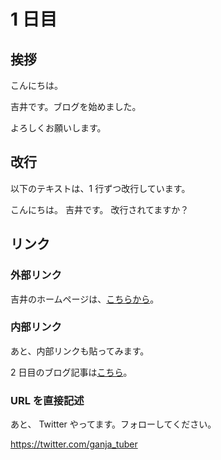 # 1 日目

## 挨拶

こんにちは。

吉井です。ブログを始めました。

よろしくお願いします。

## 改行

以下のテキストは、1 行ずつ改行しています。

こんにちは。
吉井です。
改行されてますか？

## リンク

### 外部リンク

吉井のホームページは、[こちらから](https://yoshii.pro/)。

### 内部リンク

あと、内部リンクも貼ってみます。

2 日目のブログ記事は[こちら](/blogs/blog-2)。

### URL を直接記述

あと、 Twitter やってます。フォローしてください。

https://twitter.com/ganja_tuber